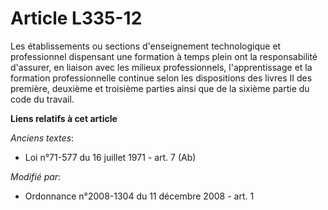 # Article L335-12

Les établissements ou sections d'enseignement technologique et professionnel dispensant une formation à temps plein ont la
responsabilité d'assurer, en liaison avec les milieux professionnels, l'apprentissage et la formation professionnelle
continue selon les dispositions des livres II des première, deuxième et troisième parties ainsi que de la sixième partie du
code du travail.

**Liens relatifs à cet article**

_Anciens textes_:

  - Loi n°71-577 du 16 juillet 1971 - art. 7 (Ab)

_Modifié par_:

  - Ordonnance n°2008-1304 du 11 décembre 2008 - art. 1
